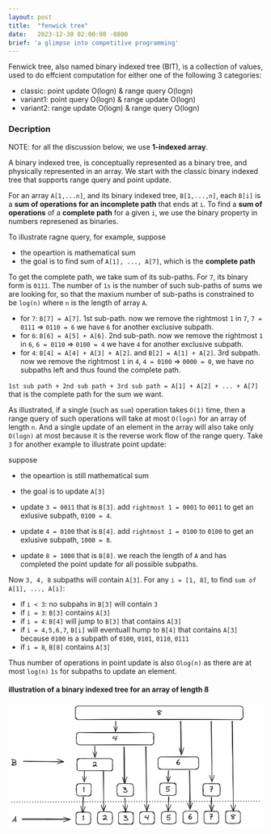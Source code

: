 ```yaml
---
layout: post
title:  "fenwick tree"
date:   2023-12-30 02:00:00 -0800
brief: 'a glimpse into competitive programming'
---
```


Fenwick tree, also named binary indexed tree (BIT), is a collection of values, used to do effcient computation for either one of the following 3 categories:
- classic:  point update O(logn) & range query  O(logn)
- variant1: point query  O(logn) & range update O(logn)
- variant2: range update O(logn) & range query  O(logn)

### Decription
NOTE: for all the discussion below, we use **1-indexed array**. 

A binary indexed tree, is conceptually represented as a binary tree, and physically represented in an array. We start with the classic binary indexed tree that supports range query and point update. 

For an array `A[1,...n]`, and its binary indexed tree, `B[1,...,n]`, each `B[i]` is a **sum of operations for an incomplete path** that ends at `i`. To find a **sum of operations** of a **complete path** for a given `i`, we use the binary property in numbers represened as binaries. 

To illustrate ragne query, for example, suppose
- the opeartion is mathematical sum
- the goal is to find sum of `A[1], ..., A[7]`, which is the **complete path**

To get the complete path, we take sum of its sub-paths. For `7`, its binary form is `0111`. The number of `1s` is the number of such sub-paths of sums we are looking for, so that the maxium number of sub-paths is constrained to be `log(n)` where `n` is the length of array `A`. 

- for `7`: `B[7] = A[7]`. 1st sub-path. now we remove the rightmost `1` in `7`, `7 = 0111` => `0110 = 6` we have `6` for another exclusive subpath.
- for `6`: `B[6] = A[5] + A[6]`. 2nd sub-path. now we remove the rightmost `1` in `6`, `6 = 0110` => `0100 = 4` we have `4` for another exclusive subpath.
- for `4`: `B[4] = A[4] + A[3] + A[2]`. and `B[2] = A[1] + A[2]`. 3rd subpath. now we remove the rightmost `1` in `4`, `4 = 0100` => `0000 = 0`, we have no subpaths left and thus found the complete path.

`1st sub path + 2nd sub path + 3rd sub path = A[1] + A[2] + ... + A[7]` that is the complete path for the sum we want.

As illustrated, if a single (such as `sum`) operation takes `O(1)` time, then a range query of such operations will take at most `O(logn)` for an array of length `n`. And a single update of an element in the array will also take only `O(logn)` at most because it is the reverse work flow of the range query. Take `3` for another example to illustrate point update:

suppose
- the opeartion is still mathematical sum
- the goal is to update `A[3]`

- update `3 = 0011` that is `B[3]`. add `rightmost 1 = 0001` to `0011` to get an exlusive subpath, `0100 = 4`.
- update `4 = 0100` that is `B[4]`. add `rightmost 1 = 0100` to `0100` to get an exlusive subpath, `1000 = 8`.
- update `8 = 1000` that is `B[8]`. we reach the length of `A` and has completed the point update for all possible subpaths.

Now `3, 4, 8` subpaths will contain `A[3]`. For any `i = [1, 8]`, to find `sum of A[1], ..., A[i]`:
- if `i < 3`: no subpahs in `B[3]` will contain `3`
- if `i = 3`: `B[3]` contains `A[3]`
- if `i = 4`: `B[4]` will jump to `B[3]` that contains `A[3]`
- if `i = 4,5,6,7`, `B[i]` will eventuall hump to `B[4]` that contains `A[3]` because `0100` is a subpath of `0100`, `0101`, `0110`, `0111`
- if `i = 8`, `B[8]` contains `A[3]`

Thus number of operations in point update is also `Olog(n)` as there are at most `log(n)` `1s` for subpaths to update an element. 

#### illustration of a binary indexed tree for an array of length 8
![bit](/assets/images/bit.png)

